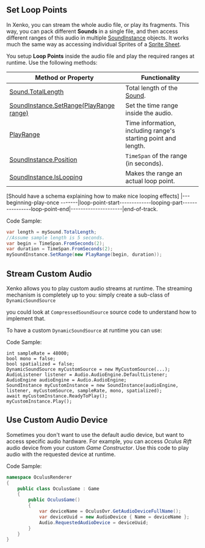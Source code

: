 

## Set Loop Points
In Xenko, you can stream the whole audio file, or play its fragments.
This way, you can pack different **Sounds** in a single file,
and then access different ranges of this audio in multiple [SoundInstance](xref="SiliconStudio.Xenko.Audio.SoundInstance") objects.
It works much the same way as accessing individual Sprites of a [Sprite Sheet](../animation/2d-animations.md).

You setup **Loop Points** inside the audio file and play the required ranges at runtime.
Use the following methods:

| Method or Property | Functionality |
|---------|-----------|
| [Sound.TotalLength](xref="SiliconStudio.Xenko.Audio.Sound.TotalLength") | Total length of the [Sound](xref="SiliconStudio.Xenko.Audio.Sound"). |
| [SoundInstance.SetRange(PlayRange range)](xref="SiliconStudio.Xenko.Audio.SoundInstance.SetRange.SiliconStudio.Xenko.Audio.PlayRange") | Set the time range inside the audio. |
| [PlayRange](xref="SiliconStudio.Xenko.Audio.PlayRange") | Time information, including range's starting point and length. |
| [SoundInstance.Position](xref="SiliconStudio.Xenko.Audio.SoundInstance.Position") | `TimeSpan` of the range (in seconds). |
| [SoundInstance.IsLooping](xref="SiliconStudio.Xenko.Audio.SoundInstance.IsLooping") | Makes the range an actual loop point. |

[Should have a schema explaining how to make nice looping effects]
|---beginning-play-once -------|loop-point-start-------------looping-part----------------loop-point-end|---------------------|end-of-track.

Code Sample:

```cs
var length = mySound.TotalLength;
//Assume sample length is 5 seconds.
var begin = TimeSpan.FromSeconds(2);
var duration = TimeSpan.FromSeconds(2);
mySoundInstance.SetRange(new PlayRange(begin, duration));
```

## Stream Custom Audio
Xenko allows you to play custom audio streams at runtime.
The streaming mechanism is completely up to you: simply create a sub-class of `DynamicSoundSource`

 you could look at `CompressedSoundSource` source code to understand how to implement that.

To have a custom `DynamicSoundSource` at runtime you can use:

Code Sample:

```
int sampleRate = 48000;
bool mono = false;
bool spatialized = false;
DynamicSoundSource myCustomSource = new MyCustomSource(...);
AudioListener listener = Audio.AudioEngine.DefaultListener;
AudioEngine audioEngine = Audio.AudioEngine;
SoundInstance myCustomInstance = new SoundInstance(audioEngine, listener, myCustomSource, sampleRate, mono, spatialized);
await myCustomInstance.ReadyToPlay();
myCustomInstance.Play();
```

## Use Custom Audio Device
Sometimes you don't want to use the default audio device, but want to access specific audio hardware.
For example, you can access _Oculus Rift_ audio device from your custom _Game Constructor_.
Use this code to play audio with the requested device at runtime.

Code Sample:

```cs
namespace OculusRenderer
{
    public class OculusGame : Game
    {
		public OculusGame()
        {
        	var deviceName = OculusOvr.GetAudioDeviceFullName();
			var deviceUuid = new AudioDevice { Name = deviceName };
			Audio.RequestedAudioDevice = deviceUuid;
        }
    }
}
```
